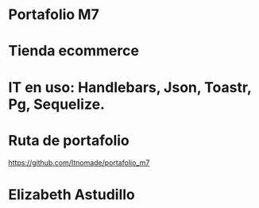 # Portafolio M7
# Tienda ecommerce 

# IT en uso: Handlebars, Json, Toastr, Pg, Sequelize.


# Ruta de portafolio
https://github.com/Itnomade/portafolio_m7

# Elizabeth Astudillo